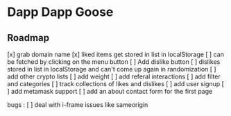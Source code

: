 # Dapp Dapp Goose

## Roadmap
[x] grab domain name
[x] liked items get stored in list in localStorage
[ ] can be fetched by clicking on the menu button
[ ] Add dislike button
[ ] dislikes stored in list in localStorage and can't come up again in randomization
[ ] add other crypto lists
[ ] add weight
[ ] add referal interactions
[ ] add filter and categories
[ ] track collections of likes and dislikes
[ ] add user signup
[ ] add metamask support
[ ] add an about contact form for the first page

bugs : 
[ ] deal with i-frame issues like sameorigin 